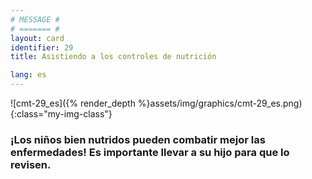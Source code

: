 ```yaml
---
# MESSAGE #
# ======= #
layout: card
identifier: 29
title: Asistiendo a los controles de nutrición

lang: es
---
```


![cmt-29_es]({% render_depth %}assets/img/graphics/cmt-29_es.png){:class="my-img-class"}

### ¡Los niños bien nutridos pueden combatir mejor las enfermedades! Es importante llevar a su hijo para que lo revisen.

